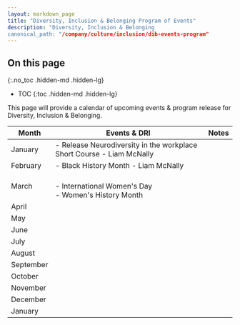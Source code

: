 ```yaml
---
layout: markdown_page
title: "Diversity, Inclusion & Belonging Program of Events"
description: "Diversity, Inclusion & Belonging 
canonical_path: "/company/culture/inclusion/dib-events-program"
---
```


## On this page
{:.no_toc .hidden-md .hidden-lg}

- TOC
{:toc .hidden-md .hidden-lg}

This page will provide a calendar of upcoming events & program release for Diversity, Inclusion & Belonging. 

| Month | Events & DRI | Notes | 
|---    |---           |---    |
| January | - Release Neurodiversity in the workplace Short Course - Liam McNally   |   |
| February |- Black History Month - Liam McNally |   |
| March | <br>- International Women's Day<br>- Women's History Month |   |
| April |   |   |
| May |   |   |
| June |   |   | 
| July |   |   | 
| August |   |   | 
| September |   |   | 
| October |   |   | 
| November |   |   |
| December |   |   |
| January |   |   | 




